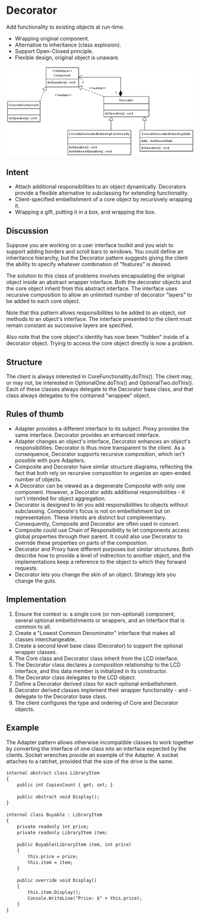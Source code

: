 # Decorator
Add functionality to existing objects at run-time.
- Wrapping original component.
- Alternative to inheritance (class explosion).
- Support Open-Closed principle.
- Flexible design, original object is unaware.


![Decorator](./media/decorator.png)

## Intent
- Attach additional responsibilities to an object dynamically. Decorators provide a flexible alternative to subclassing for extending functionality.
- Client-specified embellishment of a core object by recursively wrapping it.
- Wrapping a gift, putting it in a box, and wrapping the box.

## Discussion
Suppose you are working on a user interface toolkit and you wish to support adding borders and scroll bars to windows. You could define an inheritance hierarchy, but the Decorator pattern suggests giving the client the ability to specify whatever combination of "features" is desired.

The solution to this class of problems involves encapsulating the original object inside an abstract wrapper interface. Both the decorator objects and the core object inherit from this abstract interface. The interface uses recursive composition to allow an unlimited number of decorator "layers" to be added to each core object.

Note that this pattern allows responsibilities to be added to an object, not methods to an object's interface. The interface presented to the client must remain constant as successive layers are specified.

Also note that the core object's identity has now been "hidden" inside of a decorator object. Trying to access the core object directly is now a problem.

## Structure
The client is always interested in CoreFunctionality.doThis(). The client may, or may not, be interested in OptionalOne.doThis() and OptionalTwo.doThis(). Each of these classes always delegate to the Decorator base class, and that class always delegates to the contained "wrappee" object.

## Rules of thumb
- Adapter provides a different interface to its subject. Proxy provides the same interface. Decorator provides an enhanced interface.
- Adapter changes an object's interface, Decorator enhances an object's responsibilities. Decorator is thus more transparent to the client. As a consequence, Decorator supports recursive composition, which isn't possible with pure Adapters.
- Composite and Decorator have similar structure diagrams, reflecting the fact that both rely on recursive composition to organize an open-ended number of objects.
- A Decorator can be viewed as a degenerate Composite with only one component. However, a Decorator adds additional responsibilities - it isn't intended for object aggregation.
- Decorator is designed to let you add responsibilities to objects without subclassing. Composite's focus is not on embellishment but on representation. These intents are distinct but complementary. Consequently, Composite and Decorator are often used in concert.
- Composite could use Chain of Responsibility to let components access global properties through their parent. It could also use Decorator to override these properties on parts of the composition.
- Decorator and Proxy have different purposes but similar structures. Both describe how to provide a level of indirection to another object, and the implementations keep a reference to the object to which they forward requests.
- Decorator lets you change the skin of an object. Strategy lets you change the guts.

## Implementation
1. Ensure the context is: a single core (or non-optional) component, several optional embellishments or wrappers, and an interface that is common to all.
1. Create a "Lowest Common Denominator" interface that makes all classes interchangeable.
1. Create a second level base class (Decorator) to support the optional wrapper classes.
1. The Core class and Decorator class inherit from the LCD interface.
1. The Decorator class declares a composition relationship to the LCD interface, and this data member is initialized in its constructor.
1. The Decorator class delegates to the LCD object.
1. Define a Decorator derived class for each optional embellishment.
1. Decorator derived classes implement their wrapper functionality - and - delegate to the Decorator base class.
1. The client configures the type and ordering of Core and Decorator objects.

## Example
The Adapter pattern allows otherwise incompatible classes to work together by converting the interface of one class into an interface expected by the clients. Socket wrenches provide an example of the Adapter. A socket attaches to a ratchet, provided that the size of the drive is the same.
```
internal abstract class LibraryItem
{
    public int CopiesCount { get; set; }

    public abstract void Display();
}

internal class Buyable : LibraryItem
{
    private readonly int price;
    private readonly LibraryItem item;

    public Buyable(LibraryItem item, int price)
    {
        this.price = price;
        this.item = item;
    }

    public override void Display()
    {
        this.item.Display();
        Console.WriteLine("Price: $" + this.price);
    }
}
```